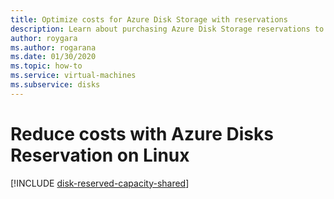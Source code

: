 ```yaml
---
title: Optimize costs for Azure Disk Storage with reservations
description: Learn about purchasing Azure Disk Storage reservations to save costs on premium SSD managed disks.
author: roygara
ms.author: rogarana
ms.date: 01/30/2020
ms.topic: how-to
ms.service: virtual-machines
ms.subservice: disks
---
```


# Reduce costs with Azure Disks Reservation on Linux
[!INCLUDE [disk-reserved-capacity-shared](../../../includes/disk-reserved-capacity-shared.md)]